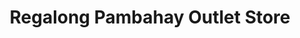 ---
title: "Regalong Pambahay Outlet Store"
url: /mandaluyong/regalong-pambahay-outlet-store/
shop: gift
---